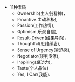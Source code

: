 - 11种素质
    - Ownership(主人翁精神)，
    - Proactive(主动积极),
    - Passion(工作热情), 
    - Optimism(乐观自信), 
    - Result-Driven(结果导向)，
    - Thoughtful(思维缜密),
    - Sense of Urgency(紧迫感), 
    - Negotiator(谈判专家), 
    - Inspiring(煽动力), 
    - Taste(个人品位)
    - Yes, I Can(我能).